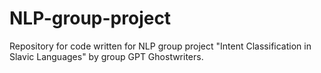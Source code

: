 # NLP-group-project

Repository for code written for NLP group project "Intent Classification in Slavic Languages" by group GPT Ghostwriters.
